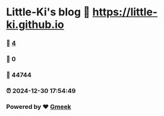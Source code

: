 # Little-Ki's blog :link: https://little-ki.github.io 
### :page_facing_up: [4](https://little-ki.github.io/tag.html) 
### :speech_balloon: 0 
### :hibiscus: 44744 
### :alarm_clock: 2024-12-30 17:54:49 
### Powered by :heart: [Gmeek](https://github.com/Meekdai/Gmeek)

